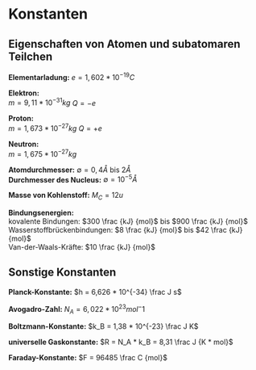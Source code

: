 # Konstanten

## Eigenschaften von Atomen und subatomaren Teilchen

**Elementarladung:** $e = 1,602 * 10^{-19} C$

**Elektron:** </br>
    $m = 9,11 * 10^{-31} kg$
    $Q = -e$

**Proton:** </br>
    $m = 1,673 * 10^{-27} kg$
    $Q = +e$

**Neutron:** </br>
    $m = 1,675 * 10^{-27} kg$

**Atomdurchmesser:** $∅ = 0,4 Å$ bis $2 Å$ </br>
**Durchmesser des Nucleus:** $∅ = 10^{-5} Å$

**Masse von Kohlenstoff:** $M_C = 12u$

**Bindungsenergien:** </br>
    kovalente Bindungen: $300 \frac {kJ} {mol}$ bis $900 \frac {kJ} {mol}$ </br>
    Wasserstoffbrückenbindungen: $8 \frac {kJ} {mol}$ bis $42 \frac {kJ} {mol}$ </br>
    Van-der-Waals-Kräfte: $10 \frac {kJ} {mol}$ </br>

## Sonstige Konstanten

**Planck-Konstante:** $h = 6,626 * 10^{-34} \frac J s$

**Avogadro-Zahl:** $N_A = 6,022 * 10^{23} mol^-1$

**Boltzmann-Konstante:** $k_B = 1,38 * 10^{-23} \frac J K$

**universelle Gaskonstante:** $R = N_A * k_B = 8,31 \frac J {K * mol}$

**Faraday-Konstante:** $F = 96485 \frac C {mol}$
